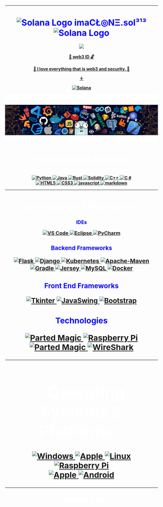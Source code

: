 <!--
****************************************************************************************
Title: README.md                 *******************************************************
Developed by: imaCŁ◎NΞ.sol³¹³    *******************************************************
Last Updated: Dec 14th 2023      *******************************************************
Version: 2.6                     *******************************************************
****************************************************************************************
-->

<!DOCTYPE html>
<html lang="en">
  <head>
    <meta charset="UTF-8">
    <meta name="viewport" content="width=device-width, initial-scale=1.0">
  </head>
  <body>
    <hr>
    <h1 align="center" style="color: blue;">
    <img src="https://github.com/solana-labs/token-list/blob/main/assets/mainnet/Fbz6tgGFMgeDZdJeGdJ3iC19SjjY8hQPDh51ymXZWYzZ/solana-logo.png" width="30" alt="Solana Logo">
    <strong>  imaCŁ◎NΞ.sol³¹³ </strong>
    <img src="https://github.com/solana-labs/token-list/blob/main/assets/mainnet/Fbz6tgGFMgeDZdJeGdJ3iC19SjjY8hQPDh51ymXZWYzZ/solana-logo.png" width="30" alt="Solana Logo">
    <br>
    </h1>
<!--     <h1 align="center" style="color: blue;"><code>◎</code><strong> imaCŁ◎NΞ.sol³¹³ </strong><code>◎</code><br></h1> -->
<!--     <h2 align="center" style="color: blue;">I am -->
    <p align="center">
  <a href="https://imaclone-sol.com"><img src="https://readme-typing-svg.demolab.com/?lines=Programmer.;Data%20Analyst.;..Addicted%20to%20machine learning.;..Obsessed%20with%20cryptography.;..Obsessed%20with%20data%20and%20security.%20&font=Fira%20Code&center=true&width=440&height=45&color=00FFA3&vCenter=true&size=22&pause=33"></h2>
<!-- ;Passionate%20blue%20teamer.;Versatile%20specialist. -->
<!-- </p>
    <p align="center"> -->
<!--     <br>
    <p align="center">Unfortunately, due to a series of cyber attacks I have removed the source code to most of my work. <br>If you want to view or work on a project that I made, feel free to reach out for directions on how to open the project files.</p>
    <hr> -->
    <p align="center">
<!--       <br> -->
      <b>🔐 web3 ID 🔓 <br>
      <br>📘 I love everything that is web3 and security. 📘
    </p>
    <div align="center">
      <p>&darr;</p>
      <p align="center">
        <a href="https://solana.com">
          <img alt="Solana" src="https://i.imgur.com/IKyzQ6T.png" width="250" />
        </a>
      </p>
      <div>
        <!--     <a href="https://imaclone-sol.com/resume"><img src="https://img.shields.io/badge/Resume:_-imaclone-sol.me-blue?style=flat-square&logo=Raspberry%20Pi" alt="opsec junkie"></a> -->
<!--         <a href="https://imaclone-sol.com">
          <img src="https://img.shields.io/badge/Portfolio:_-imaclone-sol.com-blue?style=flat-square&logo=Raspberry%20Pi" alt="opsec junkie">
        </a>
        <a href="https://github.com/imaclone-sol/imaclone-sol/blob/main/list.md">
          <img src="http://img.shields.io/badge/Projects:_-Organized List-blue?style=flat-square&logo=xbox" alt="Repos">
        </a>
        <a href="https://imaclone-sol.com/Flappy-Bird">
          <img src="http://img.shields.io/badge/Sandbox:_-Flappy%20Bird-blue?style=flat-square&logo=Playstation" alt="Github">
        </a>
        <a href=mailto:ryan@rshatch.com>
          <img src="http://img.shields.io/badge/Email:_-Reach%20Out-blue?style=flat-square&logo=Messenger" alt="Github">
        </a>
        <a href="https://imaclone-sol.com">
        </a> -->
        <img src="https://github.com/imaclone-sol/imaclone-sol/blob/main/img/212284100-561aa473-3905-4a80-b561-0d28506553ee.gif" style="width: 100%; height: 50%; animation: spin 300s linear infinite;">
        <!--         <style>
          @keyframes spin {
            0% {
              transform: rotate(0deg);
            }
            100% {
              transform: rotate(360deg);
            }
          }
        </style> -->
<!-- https://user-images.githubusercontent.com/73097560/115834477-dbab4500-a447-11eb-908a-139a6edaec5c.gif -->
        <!--        <h1></h1> -->
        <br>
      </div>
    </div>
    <p align="center">
    <picture>
      <div style="text-align">
        <div align="center">
          <source media="(prefers-color-scheme: dark)" srcset="https://github.com/imaclone-sol/imaclone-sol/blob/main/img/240304586-d48893bd-0757-481c-8d7e-ba3e163feae7.png9">
          <img alt=" " src="https://github.com/imaclone-sol/imaclone-sol/blob/main/img/240304586-d48893bd-0757-481c-8d7e-ba3e163feae7.png" style="width: 100%; height: 50%;">
        </div>
      </div>
    </picture>
<!--     <picture>
      <div style="text-align">
        <div align="center">
          <source media="(prefers-color-scheme: dark)" srcset="https://github.com/imaclone-sol/imaclone-sol/assets/153891286/05ea06fa-f8e2-48b4-8bf0-72b04aacf389">
          <img alt=" " src="https://github.com/imaclone-sol/imaclone-sol/assets/153891286/05ea06fa-f8e2-48b4-8bf0-72b04aacf389" style="width: 75%; height: 50%;">
        </div>
      </div>
    </picture> -->
    <img src="https://github.com/imaclone-sol/imaclone-sol/blob/main/img/212284100-561aa473-3905-4a80-b561-0d28506553ee.gif" style="width: 100%; height: 50%; animation: spin 300s linear infinite;">
<!--     <hr> -->
    <!-- <h1></h1> -->
    <h1 align="center" style="color: white;">▫️ Programming Languages ▫️ </h1>
<!--     <p align="center">
    <picture>
      <div style="text-align">
        <div align="center">
          <source media="(prefers-color-scheme: dark)" srcset="https://github.com/imaclone-sol/imaclone-sol/blob/main/img/240304586-d48893bd-0757-481c-8d7e-ba3e163feae7.png9">
          <img alt=" " src="https://github.com/imaclone-sol/imaclone-sol/blob/main/img/240304586-d48893bd-0757-481c-8d7e-ba3e163feae7.png" style="width: 100%; height: 50%;">
        </div>
      </div>
    </picture> -->
      <!--   <h4 align="center">Programming:</h4><p align="center"> -->
      <!-- Back end Languages -->
      <p align="center"><br>
      <a href="https://github.com/imaclone-sol">
        <img src="https://img.shields.io/badge/python-black?style=for-the-badge&logo=python&logoColor=blue" alt="Python">
      </a>
      <a href="https://github.com/imaclone-sol">
        <img src="https://img.shields.io/badge/java-black?style=for-the-badge&logo=openjdk&logoColor=blue" alt="Java">
      </a>
      <a href="https://github.com/imaclone-sol">
        <img src="https://img.shields.io/badge/Rust-black?style=for-the-badge&logo=rust&logoColor=blue" alt="Rust">
      </a>
      <a href="https://github.com/imaclone-sol">
        <img src="https://img.shields.io/badge/Solidity-black?style=for-the-badge&logo=solidity&logoColor=blue" alt="Solidity">
      </a>
      <a href="https://github.com/imaclone-sol">
        <img src="https://img.shields.io/badge/c++-black?style=for-the-badge&logo=cplusplus&logoColor=blue" alt="C++">
      </a>
      <a href="https://github.com/imaclone-sol">
        <img src="https://img.shields.io/badge/c%23-%23000000.svg?style=for-the-badge&logo=cplusplus&logoColor=blue" alt="C #">
      </a>
      <br>
      <!--     <h4 align="center">Web Development:</h4><p align="center"> -->
      <!-- Front End Languages -->
      <a href="https://github.com/imaclone-sol">
        <img src="https://img.shields.io/badge/html-black?style=for-the-badge&logo=html5&logoColor=white" alt="HTML5">
      </a>
      <a href="https://github.com/imaclone-sol">
        <img src="https://img.shields.io/badge/css-black?style=for-the-badge&logo=css3&logoColor=white" alt="CSS3">
      </a>
      <a href="https://github.com/imaclone-sol">
        <img src="https://img.shields.io/badge/javascript-black?style=for-the-badge&logo=javascript&logoColor=white" alt="javascript">
      </a>
      <a href="https://github.com/imaclone-sol">
        <img src="https://img.shields.io/badge/markdown-%23000000.svg?style=for-the-badge&logo=markdown&logoColor=white" alt="markdown">
      </a>
      <!--   <a href="https://github.com/imaclone-sol"><img src="https://img.shields.io/badge/html-black?style=for-the-badge&logo=html" alt="HTML"></a><a href="https://github.com/imaclone-sol"><img src="https://img.shields.io/badge/css-black?style=for-the-badge&logo=css" alt="CSS"><a href="https://github.com/imaclone-sol">   -->
      <!--   <a href="https://github.com/imaclone-sol"><img src="https://img.shields.io/badge/sql-black?style=for-the-badge&logo=mysql" alt="SQL"> -->
      </a>
      <br>
      <hr>
      <!-- <br> -->
      <!-- <h1></h1> -->
    <h1 align="center" style="color: white;">▫️ Technologies & Frameworks ▫️ </h1>
    <p align="center">
    <h3 align="center" style="color: blue;">IDEs <h /3>
        <p align="center">
          <a href="https://github.com/imaclone-sol">
            <img src="https://img.shields.io/badge/vscode-black?style=for-the-badge&logo=visual-studio-code&logoColor=blue" alt="VS Code">
          </a>
          </a>
          <a href="https://github.com/imaclone-sol">
            <img src="https://img.shields.io/badge/eclipse-black?style=for-the-badge&logo=eclipse&logoColor=blue" alt="Eclipse">
          </a>
          <a href="https://github.com/imaclone-sol">
            <img src="https://img.shields.io/badge/pycharm-black?style=for-the-badge&logo=pycharm&logoColor=blue" alt="PyCharm">
          </a>
        <h3 align="center" style="color: blue;">Backend Frameworks <h /3>
            <p align="center">
              <a href="https://github.com/imaclone-sol">
                <img src="https://img.shields.io/badge/flask-black?style=for-the-badge&logo=flask&logoColor=blue" alt="Flask">
              </a>
              </a>
              <a href="https://github.com/imaclone-sol">
                <img src="https://img.shields.io/badge/django-black?style=for-the-badge&logo=django&logoColor=blue" alt="Django">
              </a>
              </a>
              <a href="https://github.com/imaclone-sol">
                <img src="https://img.shields.io/badge/kubernetes-black?style=for-the-badge&logo=kubernetes&logoColor=blue" alt="Kubernetes">
              </a>
              </a>
              <a href="https://github.com/imaclone-sol">
                <img src="https://img.shields.io/badge/maven-black?style=for-the-badge&logo=apache-maven&logoColor=blue" alt="Apache-Maven">
              </a>
              </a>
              <br>
              <a href="https://github.com/imaclone-sol">
                <img src="https://img.shields.io/badge/Gradle-black?style=for-the-badge&logo=gradle&logoColor=white" alt="Gradle">
              </a>
              </a>
              <a href="https://github.com/imaclone-sol">
                <img src="https://img.shields.io/badge/JAX RS-black?style=for-the-badge&logo=apache&logoColor=white" alt="Jersey">
              </a>
              <a href="https://github.com/imaclone-sol">
                <img src="https://img.shields.io/badge/mysql-black?style=for-the-badge&logo=mysql&logoColor=white" alt="MySQL">
              </a>
              <!--     <a href="https://github.com/imaclone-sol"><img src="https://img.shields.io/badge/openmediavault-black?style=for-the-badge&logo=openmediavault" alt="OpenMediaVault"></a> -->
              <a href="https://github.com/imaclone-sol">
                <img src="https://img.shields.io/badge/docker-black?style=for-the-badge&logo=docker&logoColor=white" alt="Docker">
              </a>
            <h3 align="center" style="color: blue;">Front End Frameworks <h /3>
                <p align="center">
                  <a href="https://github.com/imaclone-sol">
                    <img src="https://img.shields.io/badge/Python Tkinter-black?style=for-the-badge&logo=Python&logoColor=blue" alt="Tkinter">
                  </a>
                  <a href="https://github.com/imaclone-sol">
                    <img src="https://img.shields.io/badge/Java Swing-black?style=for-the-badge&logo=openjdk&logoColor=blue" alt="JavaSwing">
                  </a>
                  <a href="https://github.com/imaclone-sol">
                    <img src="https://img.shields.io/badge/Bootstrap-black?style=for-the-badge&logo=bootstrap&logoColor=blue" alt="Bootstrap">
                  </a>
                <h3 align="center" style="color: blue;">Technologies <h /3>
                    <p align="center">
                      <a href="https://github.com/imaclone-sol">
                        <img src="https://img.shields.io/badge/LLMs & AI-black?style=for-the-badge&logo=OpenAI&logoColor=blue" alt="Parted Magic">
                      </a>
                      <a href="https://github.com/imaclone-sol">
                        <img src="https://img.shields.io/badge/raspberry pi-black?style=for-the-badge&logo=raspberry-pi&logoColor=blue" alt="Raspberry Pi">
                      </a>
                      <a href="https://github.com/imaclone-sol">
                        <img src="https://img.shields.io/badge/Parted Magic-black?style=for-the-badge&logo=Tor Browser&logoColor=blue" alt="Parted Magic">
                      </a>
                      <a href="https://github.com/imaclone-sol">
                        <img src="https://img.shields.io/badge/Wireshark-black?style=for-the-badge&logo=wireshark&logoColor=blue" alt="WireShark">
                      </a>
                      <!--           <a href="https://github.com/imaclone-sol"><img src="https://img.shields.io/badge/parted-magic-black?style=for-the-badge&logo=partedmagic" alt="Parted Magic"></a></p> -->
                      <br>
                      <hr>
                      <!-- <h1></h1> -->
                    <h1 align="center" style="color: white;">▫️ Operating Systems & Platforms ▫️ </h1>
                    <p align="center">
                      <a href="https://github.com/imaclone-sol">
                        <img src="https://img.shields.io/badge/Windows-black?style=for-the-badge&logo=Windows&logoColor=blue" alt="Windows">
                      </a>
                      <a href="https://github.com/imaclone-sol">
                        <img src="https://img.shields.io/badge/Mac-black?style=for-the-badge&logo=Apple&logoColor=blue" alt="Apple">
                      </a>
                      <a href="https://github.com/imaclone-sol">
                        <img src="https://img.shields.io/badge/linux-black?style=for-the-badge&logo=Linux&logoColor=blue" alt="Linux">
                        <a href="https://github.com/imaclone-sol"></a>
                        <a href="https://github.com/imaclone-sol">
                          <img src="https://img.shields.io/badge/raspbian-black?style=for-the-badge&logo=raspberry-pi&logoColor=blue" alt="Raspberry Pi">
                        </a>
                        <br>
                        <!--   <a href="https://github.com/imaclone-sol"><img src="https://img.shields.io/badge/Ubuntu-black?style=for-the-badge&logo=Ubuntu" alt="Ubuntu"></a><a href="https://github.com/imaclone-sol"><img src="https://img.shields.io/badge/Debian-black?style=for-the-badge&logo=Debian" alt="Debian"></a><a href="https://github.com/imaclone-sol"><img src="https://img.shields.io/badge/Mint-black?style=for-the-badge&logo=Linux Mint" alt="Linux Mint"></a><a href="https://github.com/imaclone-sol"><img src="https://img.shields.io/badge/Fedora-black?style=for-the-badge&logo=Fedora" alt="Fedora"></a><a href="https://github.com/imaclone-sol"><img src="https://img.shields.io/badge/Redhat-black?style=for-the-badge&logo=Redhat" alt="Redhat"></a><br> -->
                        <!--   <a href="https://github.com/imaclone-sol"><img src="https://img.shields.io/badge/Alpine-black?style=for-the-badge&logo=Alpine-Linux" alt="Alpine Linux"></a> -->
                        <a href="https://github.com/imaclone-sol">
                          <img src="https://img.shields.io/badge/Apple-black?style=for-the-badge&logo=Apple&logoColor=white" alt="Apple">
                        </a>
                        <a href="https://github.com/imaclone-sol">
                          <img src="https://img.shields.io/badge/Android-black?style=for-the-badge&logo=Android&logoColor=white" alt="Android">
                        </a>
                    </p>
                    <hr>
                    <!--                     <h1></h1> -->
                    <!--                     <br> -->
                    <details>
                      <!-- GitHub Stats -->
                      <summary align="center" style="color: white;">GitHub Stats</summary>
                      <h1></h1>
                      <!-- Profile Details and Commits -->
                      <p align="center">
                        <a href="https://github.com/imaclone-sol">
                          <img src="https://github-readme-streak-stats.herokuapp.com/?user=imaclone-sol&hide_border=true&card_width=338&theme=github_dark" alt="Streak Stats">
                        </a>
                        <!--     <a href="https://github.com/imaclone-sol"><img src="https://github-readme-stats.vercel.app/api/top-langs/?username=imaclone-sol&layout=compact&langs_count=13&theme=transparent" alt="Top Languages"></a></p> -->
                      <p align="center">
                        <a href="https://github.com/imaclone-sol">
                          <img src="http://github-profile-summary-cards.vercel.app/api/cards/profile-details?username=imaclone-sol&theme=github_dark" alt="Profile Details">
                        </a>
                      </p>
                      <!-- Current Streak and Stats -->
                      <p align="center">
                        <a href="https://github.com/imaclone-sol">
                          <img src="http://github-profile-summary-cards.vercel.app/api/cards/productive-time?username=imaclone-sol&hide_border=true&card_width=338&theme=github_dark&utcOffset=8" alt="Streak Stats">
                        </a>
                        <a href="https://github.com/imaclone-sol">
                          <img src="http://github-profile-summary-cards.vercel.app/api/cards/stats?username=imaclone-sol&theme=github_dark" alt="Stats">
                        </a>
                      </p>
                      <!-- Top Languages by Repo and Commit -->
                      <p align="center">
                        <a href="https://github.com/imaclone-sol">
                          <img src="http://github-profile-summary-cards.vercel.app/api/cards/repos-per-language?username=imaclone-sol&langs_count=13&theme=github_dark&exclude_repo=CSS" alt="By Repo">
                        </a>
                        <a href="https://github.com/imaclone-sol">
                          <img src="http://github-profile-summary-cards.vercel.app/api/cards/most-commit-language?username=imaclone-sol&langs_count=13&theme=github_dark&exclude=CSS" alt="By Commit">
                        </a>
                      </p>
                      <!-- Most Used Languages -->
                      <p align="center">
                        <a href="https://github.com/imaclone-sol">
                          <img src="https://github-readme-stats.vercel.app/api/top-langs/?username=imaclone-sol&layout=compact&langs_count=10&theme=transparent&exclude_repo=Inventory-Tracker" alt="Top Languages" style="width: 50%; height: 50%">
                        </a>
                        <!-- </p> -->
                        <hr>
                        <picture>
                          <div align="center">
                            <source media="(prefers-color-scheme: dark)" srcset="https://github.com/imaclone-sol/imaclone-sol/blob/main/img/212559237-e899d530-2fd6-4e89-9aea-3d3935bc325a.png" style="width: 100%; height: auto">
                            <img alt=" " src="https://github.com/imaclone-sol/imaclone-sol/blob/main/img/212559237-e899d530-2fd6-4e89-9aea-3d3935bc325a.png" style="width: 200%;">
                          </div>
                        </picture>
                      <h1></h1>
                      <p align="center">
                        <a href="https://github.com/imaclone-sol">
                          <img src="https://komarev.com/ghpvc/?username=imaclone-sol&color=blue&style=flat" alt="Profile Views">
                        </a>
                      </p>
